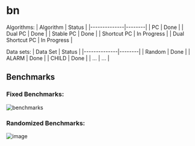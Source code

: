 # bn

Algorithms:
| Algorithm     | Status |
|--------------|--------|
| PC       | Done   |
| Dual PC | Done |
| Stable PC | Done   |
| Shortcut PC | In Progress |
| Dual Shortcut PC | In Progress |

Data sets:
| Data Set     | Status |
|--------------|--------|
| Random       | Done   |
| ALARM        | Done   |
| CHILD        | Done   |
| ...          | ...    |

## Benchmarks
### Fixed Benchmarks:
![benchmarks](https://github.com/Invariance-NaN/bn/assets/51858957/081d75aa-c1d1-49b9-b7d8-16e6d80bf855)

### Randomized Benchmarks:
![image](https://github.com/Invariance-NaN/bn/assets/51858957/343a712e-45c4-497d-ae1e-e8280f88aed1)
